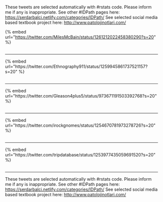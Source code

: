 

These tweets are selected automatically with #rstats code. Please inform me if any is inappropriate.
See other #IDPath pages here: https://serdarbalci.netlify.com/categories/IDPath/ 
See selected social media based textbook project here: http://www.patolojinotlari.com/

{% embed url="https://twitter.com/MilesMcBain/status/1261212022458380290?s=20" %}<br>
<br>
<hr>
{% embed url="https://twitter.com/Ethnography911/status/1259945861737521157?s=20" %}<br>
<br>
<hr>
{% embed url="https://twitter.com/Gleason4plus5/status/973671191503392768?s=20" %}<br>
<br>
<hr>
{% embed url="https://twitter.com/irockgnomes/status/1254670781973278726?s=20" %}<br>
<br>
<hr>
{% embed url="https://twitter.com/tripdatabase/status/1253977435059691520?s=20" %}<br>
<br>
<hr>


These tweets are selected automatically with #rstats code. Please inform me if any is inappropriate.
See other #IDPath pages here: https://serdarbalci.netlify.com/categories/IDPath/ 
See selected social media based textbook project here: http://www.patolojinotlari.com/
